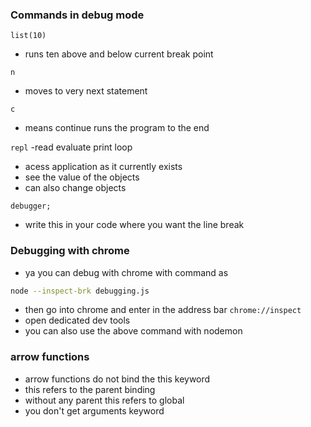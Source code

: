 ### Commands in debug mode
```list(10)```
- runs ten above and below current break point

```n```
- moves to very next statement

```c```
- means continue runs the program to the end

```repl```
-read evaluate print loop
- acess application as it currently exists
- see the value of the objects
- can also change objects

```debugger;```
- write this in your code where you want the line break

### Debugging with chrome
- ya you can debug with chrome with command as
```bash
node --inspect-brk debugging.js
```
- then go into chrome and enter in the address bar
```chrome://inspect```
- open dedicated dev tools
- you can also use the above command with nodemon

### arrow functions
- arrow functions do not bind the this keyword
- this refers to the parent binding
- without any parent this refers to global
- you don't get arguments keyword
